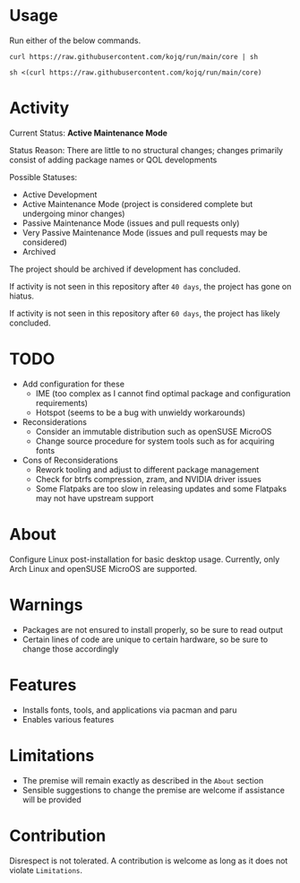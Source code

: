 # Usage

Run either of the below commands.

```
curl https://raw.githubusercontent.com/kojq/run/main/core | sh
```
```
sh <(curl https://raw.githubusercontent.com/kojq/run/main/core)
```

# Activity

Current Status: **Active Maintenance Mode**

Status Reason: There are little to no structural changes; changes primarily consist of adding package names or QOL developments

Possible Statuses:

- Active Development
- Active Maintenance Mode (project is considered complete but undergoing minor changes)
- Passive Maintenance Mode (issues and pull requests only)
- Very Passive Maintenance Mode (issues and pull requests may be considered)
- Archived

The project should be archived if development has concluded.

If activity is not seen in this repository after `40 days`, the project has gone on hiatus.

If activity is not seen in this repository after `60 days`, the project has likely concluded.

# TODO

- Add configuration for these
  - IME (too complex as I cannot find optimal package and configuration requirements)
  - Hotspot (seems to be a bug with unwieldy workarounds)
- Reconsiderations
  - Consider an immutable distribution such as openSUSE MicroOS
  - Change source procedure for system tools such as for acquiring fonts
- Cons of Reconsiderations
  - Rework tooling and adjust to different package management
  - Check for btrfs compression, zram, and NVIDIA driver issues
  - Some Flatpaks are too slow in releasing updates and some Flatpaks may not have upstream support

# About

Configure Linux post-installation for basic desktop usage. Currently, only Arch Linux and openSUSE MicroOS are supported.

# Warnings

- Packages are not ensured to install properly, so be sure to read output
- Certain lines of code are unique to certain hardware, so be sure to change those accordingly

# Features

- Installs fonts, tools, and applications via pacman and paru
- Enables various features

# Limitations

- The premise will remain exactly as described in the `About` section
- Sensible suggestions to change the premise are welcome if assistance will be provided

# Contribution

Disrespect is not tolerated. A contribution is welcome as long as it does not violate `Limitations`.
